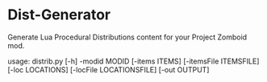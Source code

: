 # Dist-Generator
Generate Lua Procedural Distributions content for your Project Zomboid mod.

usage: distrib.py [-h] -modid MODID [-items ITEMS] [-itemsFile ITEMSFILE] [-loc LOCATIONS]
                  [-locFile LOCATIONSFILE] [-out OUTPUT]
